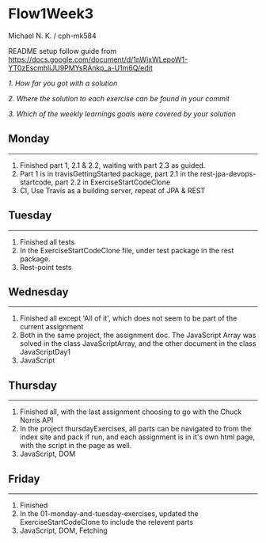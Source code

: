# Flow1Week3
Michael N. K. / cph-mk584

README setup follow guide from https://docs.google.com/document/d/1nWjxWLepoW1-YT0zEscmhliJU9PMYsRAnkp_a-U1m6Q/edit

*1. How far you got with a solution*

*2. Where the solution to each exercise can be found in your commit*

*3. Which of the weekly learnings goals were covered by your solution*

## Monday
-----
1. Finished part 1, 2.1 & 2.2, waiting with part 2.3 as guided.
2. Part 1 is in travisGettingStarted package, part 2.1 in the rest-jpa-devops-startcode, part 2.2 in ExerciseStartCodeClone
3. CI, Use Travis as a building server, repeat of JPA & REST

## Tuesday
-----
1. Finished all tests
2. In the ExerciseStartCodeClone file, under test package in the rest package.
3. Rest-point tests

## Wednesday
-----
1. Finished all except 'All of it', which does not seem to be part of the current assignment
2. Both in the same project, the assignment doc. The JavaScript Array was solved in the class JavaScriptArray, and the other document in the class JavaScriptDay1
3. JavaScript

## Thursday
-----
1. Finished all, with the last assignment choosing to go with the Chuck Norris API
2. In the project thursdayExercises, all parts can be navigated to from the index site and pack if run, and each assignment is in it's own html page, with the script in the page as well.
3. JavaScript, DOM

## Friday
-----
1. Finished
2. In the 01-monday-and-tuesday-exercises, updated the ExerciseStartCodeClone to include the relevent parts
3. JavaScript, DOM, Fetching
